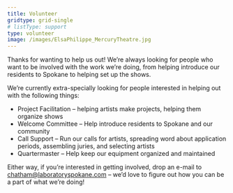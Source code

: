 ```yaml
---
title: Volunteer
gridtype: grid-single
# listType: support
type: volunteer
image: /images/ElsaPhilippe_MercuryTheatre.jpg
---
```


Thanks for wanting to help us out! We’re always looking for people who want to be involved with the work we’re doing, from helping introduce our residents to Spokane to helping set up the shows.

We’re currently extra-specially looking for people interested in helping out with the following things:

* Project Facilitation – helping artists make projects, helping them organize shows
* Welcome Committee – Help introduce residents to Spokane and our community
* Call Support – Run our calls for artists, spreading word about application periods, assembling juries, and selecting artists
* Quartermaster – Help keep our equipment organized and maintained

Either way, if you’re interested in getting involved, drop an e-mail to <a href="mailto:chatham@laboratoryspokane.com">chatham@laboratoryspokane.com</a> – we’d love to figure out how you can be a part of what we’re doing!